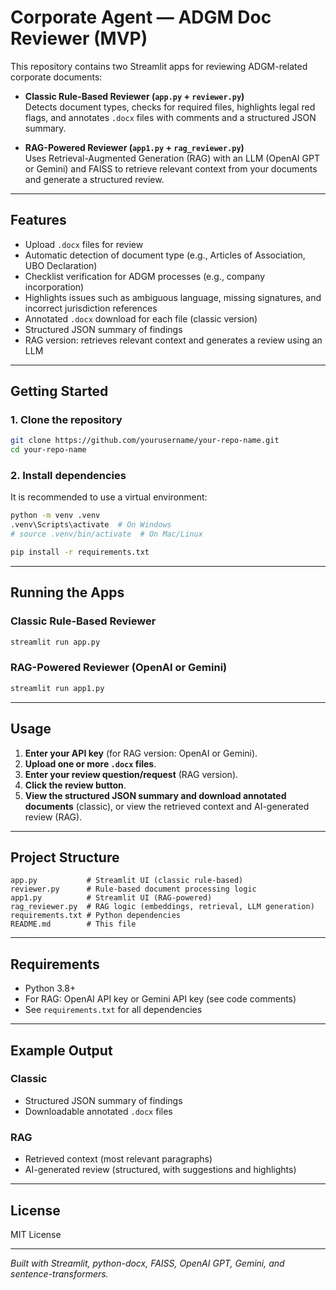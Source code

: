 # Corporate Agent — ADGM Doc Reviewer (MVP)

This repository contains two Streamlit apps for reviewing ADGM-related corporate documents:

- **Classic Rule-Based Reviewer (`app.py` + `reviewer.py`)**  
  Detects document types, checks for required files, highlights legal red flags, and annotates `.docx` files with comments and a structured JSON summary.

- **RAG-Powered Reviewer (`app1.py` + `rag_reviewer.py`)**  
  Uses Retrieval-Augmented Generation (RAG) with an LLM (OpenAI GPT or Gemini) and FAISS to retrieve relevant context from your documents and generate a structured review.

---

## Features

- Upload `.docx` files for review
- Automatic detection of document type (e.g., Articles of Association, UBO Declaration)
- Checklist verification for ADGM processes (e.g., company incorporation)
- Highlights issues such as ambiguous language, missing signatures, and incorrect jurisdiction references
- Annotated `.docx` download for each file (classic version)
- Structured JSON summary of findings
- RAG version: retrieves relevant context and generates a review using an LLM

---

## Getting Started

### 1. Clone the repository

```sh
git clone https://github.com/yourusername/your-repo-name.git
cd your-repo-name
```

### 2. Install dependencies

It is recommended to use a virtual environment:

```sh
python -m venv .venv
.venv\Scripts\activate  # On Windows
# source .venv/bin/activate  # On Mac/Linux

pip install -r requirements.txt
```

---

## Running the Apps

### Classic Rule-Based Reviewer

```sh
streamlit run app.py
```

### RAG-Powered Reviewer (OpenAI or Gemini)

```sh
streamlit run app1.py
```

---

## Usage

1. **Enter your API key** (for RAG version: OpenAI or Gemini).
2. **Upload one or more `.docx` files**.
3. **Enter your review question/request** (RAG version).
4. **Click the review button**.
5. **View the structured JSON summary and download annotated documents** (classic), or view the retrieved context and AI-generated review (RAG).

---

## Project Structure

```
app.py           # Streamlit UI (classic rule-based)
reviewer.py      # Rule-based document processing logic
app1.py          # Streamlit UI (RAG-powered)
rag_reviewer.py  # RAG logic (embeddings, retrieval, LLM generation)
requirements.txt # Python dependencies
README.md        # This file
```

---

## Requirements

- Python 3.8+
- For RAG: OpenAI API key or Gemini API key (see code comments)
- See `requirements.txt` for all dependencies

---

## Example Output

### Classic

- Structured JSON summary of findings
- Downloadable annotated `.docx` files

### RAG

- Retrieved context (most relevant paragraphs)
- AI-generated review (structured, with suggestions and highlights)

---

## License

MIT License

---

*Built with Streamlit, python-docx, FAISS, OpenAI GPT, Gemini, and sentence-transformers.*
